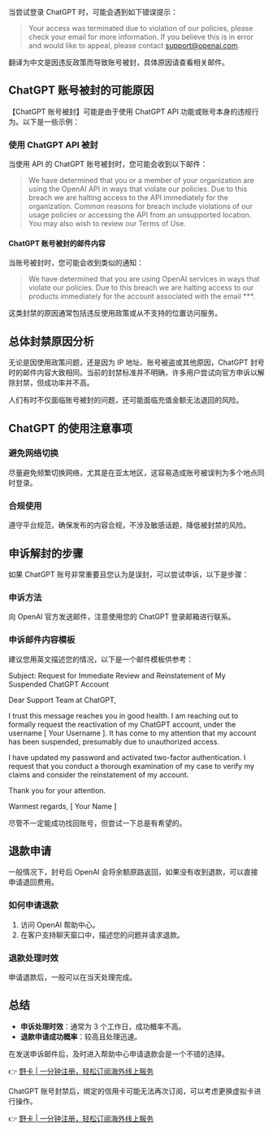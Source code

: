 当尝试登录 ChatGPT 时，可能会遇到如下错误提示：

> Your access was terminated due to violation of our policies, please check your email for more information. If you believe this is in error and would like to appeal, please contact support@openai.com.

翻译为中文是因违反政策而导致账号被封，具体原因请查看相关邮件。

## ChatGPT 账号被封的可能原因

【ChatGPT 账号被封】可能是由于使用 ChatGPT API 功能或账号本身的违规行为。以下是一些示例：

### 使用 ChatGPT API 被封

当使用 API 的 ChatGPT 账号被封时，您可能会收到以下邮件：

> We have determined that you or a member of your organization are using the OpenAI API in ways that violate our policies. Due to this breach we are halting access to the API immediately for the organization. Common reasons for breach include violations of our usage policies or accessing the API from an unsupported location. You may also wish to review our Terms of Use.

#### ChatGPT 账号被封的邮件内容

当账号被封时，您可能会收到类似的通知：

> We have determined that you are using OpenAI services in ways that violate our policies. Due to this breach we are halting access to our products immediately for the account associated with the email ***.

这类封禁的原因通常包括违反使用政策或从不支持的位置访问服务。

## 总体封禁原因分析

无论是因使用政策问题，还是因为 IP 地址、账号被盗或其他原因，ChatGPT 封号时的邮件内容大致相同。当前的封禁标准并不明确，许多用户尝试向官方申诉以解除封禁，但成功率并不高。

人们有时不仅面临账号被封的问题，还可能面临充值金额无法退回的风险。

## ChatGPT 的使用注意事项

### 避免网络切换

尽量避免频繁切换网络，尤其是在亚太地区，这容易造成账号被误判为多个地点同时登录。

### 合规使用

遵守平台规范，确保发布的内容合规，不涉及敏感话题，降低被封禁的风险。

## 申诉解封的步骤

如果 ChatGPT 账号非常重要且您认为是误封，可以尝试申诉，以下是步骤：

### 申诉方法

向 OpenAI 官方发送邮件，注意使用您的 ChatGPT 登录邮箱进行联系。

### 申诉邮件内容模板

建议您用英文描述您的情况，以下是一个邮件模板供参考：


Subject: Request for Immediate Review and Reinstatement of My Suspended ChatGPT Account

Dear Support Team at ChatGPT,

I trust this message reaches you in good health. I am reaching out to formally request the reactivation of my ChatGPT account, under the username [ Your Username ]. It has come to my attention that my account has been suspended, presumably due to unauthorized access.

I have updated my password and activated two-factor authentication. I request that you conduct a thorough examination of my case to verify my claims and consider the reinstatement of my account.

Thank you for your attention.

Warmest regards,
[ Your Name ]


尽管不一定能成功找回账号，但尝试一下总是有希望的。

## 退款申请

一般情况下，封号后 OpenAI 会将余额原路返回，如果没有收到退款，可以直接申请退回费用。

### 如何申请退款

1. 访问 OpenAI 帮助中心。
2. 在客户支持聊天窗口中，描述您的问题并请求退款。

### 退款处理时效

申请退款后，一般可以在当天处理完成。

## 总结

- **申诉处理时效**：通常为 3 个工作日，成功概率不高。
- **退款申请成功概率**：较高且处理迅速。

在发送申诉邮件后，及时进入帮助中心申请退款会是一个不错的选择。

👉 [野卡 | 一分钟注册，轻松订阅海外线上服务](https://bit.ly/bewildcard)

ChatGPT 账号封禁后，绑定的信用卡可能无法再次订阅，可以考虑更换虚拟卡进行操作。

👉 [野卡 | 一分钟注册，轻松订阅海外线上服务](https://bit.ly/bewildcard)